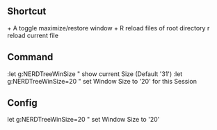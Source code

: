 ## Shortcut
<shift> + A		toggle maximize/restore window
<shift> + R		reload files of root directory
r				reload current file

## Command
:let g:NERDTreeWinSize			" show current Size (Default '31')
:let g:NERDTreeWinSize=20		" set Window Size to '20' for this Session

## Config
let g:NERDTreeWinSize=20		" set Window Size to '20'
